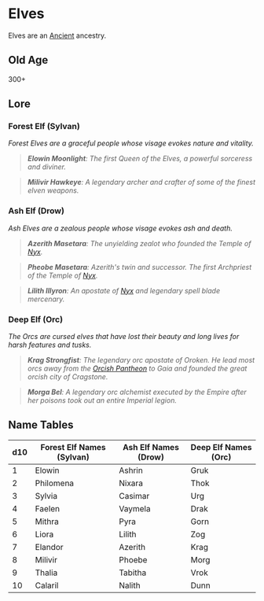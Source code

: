 # Elves

Elves are an [Ancient](../Mechanical/Ancient.md) ancestry.

## Old Age

300+

## Lore

### Forest Elf (Sylvan)

*Forest Elves are a graceful people whose visage evokes nature and vitality.*

> ***Elowin Moonlight**: The first Queen of the Elves, a powerful sorceress and diviner.*

> ***Milivir Hawkeye**: A legendary archer and crafter of some of the finest elven weapons.*

### Ash Elf (Drow)

*Ash Elves are a zealous people whose visage evokes ash and death.*

> ***Azerith Masetara**: The unyielding zealot who founded the Temple of [Nyx](../../../Resources%20for%20GMs/Mithrinian%20Pantheons/Mithrinian%20Deities/Nyx.md).*

> ***Pheobe Masetara**: Azerith's twin and successor. The first Archpriest of the Temple of [Nyx](../../../Resources%20for%20GMs/Mithrinian%20Pantheons/Mithrinian%20Deities/Nyx.md).*

> ***Lilith Illyron**: An apostate of [Nyx](../../../Resources%20for%20GMs/Mithrinian%20Pantheons/Mithrinian%20Deities/Nyx.md) and legendary spell blade mercenary.*

### Deep Elf (Orc)

*The Orcs are cursed elves that have lost their beauty and long lives for harsh features and tusks.*

> ***Krag Strongfist**: The legendary orc apostate of Oroken. He lead most orcs away from the [Orcish Pantheon](../../../Resources%20for%20GMs/Mithrinian%20Pantheons/Orcish%20Pantheon.md) to Gaia and founded the great orcish city of Cragstone.*

> ***Morga Bel**: A legendary orc alchemist executed by the Empire after her poisons took out an entire Imperial legion.*

## Name Tables

| d10 | Forest Elf Names (Sylvan) | Ash Elf Names (Drow) | Deep Elf Names (Orc) |
| --- | ------------------------- | -------------------- | -------------------- |
| 1   | Elowin                    | Ashrin               | Gruk                 |
| 2   | Philomena                 | Nixara               | Thok                 |
| 3   | Sylvia                    | Casimar              | Urg                  |
| 4   | Faelen                    | Vaymela              | Drak                 |
| 5   | Mithra                    | Pyra                 | Gorn                 |
| 6   | Liora                     | Lilith               | Zog                  |
| 7   | Elandor                   | Azerith              | Krag                 |
| 8   | Milivir                   | Phoebe               | Morg                 |
| 9   | Thalia                    | Tabitha              | Vrok                 |
| 10  | Calaril                   | Nalith               | Dunn                 |
